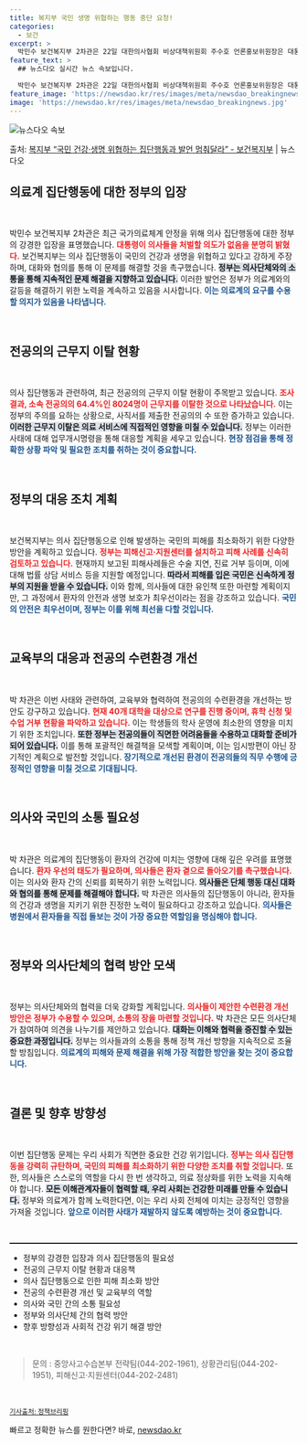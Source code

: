 ```yaml
---
title: 복지부 국민 생명 위협하는 행동 중단 요청!
categories:
  - 보건
excerpt: >
  박민수 보건복지부 2차관은 22일 대한의사협회 비상대책위원회 주수호 언론홍보위원장은 대통령이 국민을 버린 의…
feature_text: >
  ## 뉴스다오 실시간 뉴스 속보입니다.

  박민수 보건복지부 2차관은 22일 대한의사협회 비상대책위원회 주수호 언론홍보위원장은 대통령이 국민을 버린 의…
feature_image: 'https://newsdao.kr/res/images/meta/newsdao_breakingnews.jpg'
image: 'https://newsdao.kr/res/images/meta/newsdao_breakingnews.jpg'
---
```


![뉴스다오 속보](https://newsdao.kr/res/images/meta/newsdao_breakingnews.jpg)

<p>출처: <a href="https://newsdao.kr/3207" rel="dofollow">복지부 “국민 건강·생명 위협하는 집단행동과 발언 멈춰달라” - 보건복지부</a> | 뉴스다오</p>

<h2 data-ke-size="size26">의료계 집단행동에 대한 정부의 입장</h2>

<p data-ke-size="size16">&nbsp;</p>

박민수 보건복지부 2차관은 최근 국가의료체계 안정을 위해 의사 집단행동에 대한 정부의 강경한 입장을 표명했습니다. <b><span style="color: #ee2323;">대통령이 의사들을 처벌할 의도가 없음을 분명히 밝혔다.</span></b> 보건복지부는 의사 집단행동이 국민의 건강과 생명을 위협하고 있다고 강하게 주장하며, 대화와 협의를 통해 이 문제를 해결할 것을 촉구했습니다. <b><span style="background-color: #21538527;">정부는 의사단체와의 소통을 통해 지속적인 문제 해결을 지향하고 있습니다.</span></b> 이러한 발언은 정부가 의료계와의 갈등을 해결하기 위한 노력을 계속하고 있음을 시사합니다. <b><span style="color: #1a5490;">이는 의료계의 요구를 수용할 의지가 있음을 나타냅니다.</span></b>

<p data-ke-size="size16">&nbsp;</p>

<h2 data-ke-size="size26">전공의의 근무지 이탈 현황</h2>

<p data-ke-size="size16">&nbsp;</p>

의사 집단행동과 관련하여, 최근 전공의의 근무지 이탈 현황이 주목받고 있습니다. <b><span style="color: #ee2323;">조사 결과, 소속 전공의의 64.4%인 8024명이 근무지를 이탈한 것으로 나타났습니다.</span></b> 이는 정부의 주의를 요하는 상황으로, 사직서를 제출한 전공의의 수 또한 증가하고 있습니다. <b><span style="background-color: #21538527;">이러한 근무지 이탈은 의료 서비스에 직접적인 영향을 미칠 수 있습니다.</span></b> 정부는 이러한 사태에 대해 업무개시명령을 통해 대응할 계획을 세우고 있습니다. <b><span style="color: #1a5490;">현장 점검을 통해 정확한 상황 파악 및 필요한 조치를 취하는 것이 중요합니다.</span></b>

<p data-ke-size="size16">&nbsp;</p>

<h2 data-ke-size="size26">정부의 대응 조치 계획</h2>

<p data-ke-size="size16">&nbsp;</p>

보건복지부는 의사 집단행동으로 인해 발생하는 국민의 피해를 최소화하기 위한 다양한 방안을 계획하고 있습니다. <b><span style="color: #ee2323;">정부는 피해신고·지원센터를 설치하고 피해 사례를 신속히 검토하고 있습니다.</span></b> 현재까지 보고된 피해사례들은 수술 지연, 진료 거부 등이며, 이에 대해 법률 상담 서비스 등을 지원할 예정입니다. <b><span style="background-color: #21538527;">따라서 피해를 입은 국민은 신속하게 정부의 지원을 받을 수 있습니다.</span></b> 이와 함께, 의사들에 대한 유인책 또한 마련할 계획이지만, 그 과정에서 환자의 안전과 생명 보호가 최우선이라는 점을 강조하고 있습니다. <b><span style="color: #1a5490;">국민의 안전은 최우선이며, 정부는 이를 위해 최선을 다할 것입니다.</span></b>

<p data-ke-size="size16">&nbsp;</p>

<h2 data-ke-size="size26">교육부의 대응과 전공의 수련환경 개선</h2>

<p data-ke-size="size16">&nbsp;</p>

박 차관은 이번 사태와 관련하여, 교육부와 협력하여 전공의의 수련환경을 개선하는 방안도 강구하고 있습니다. <b><span style="color: #ee2323;">현재 40개 대학을 대상으로 연구를 진행 중이며, 휴학 신청 및 수업 거부 현황을 파악하고 있습니다.</span></b> 이는 학생들의 학사 운영에 최소한의 영향을 미치기 위한 조치입니다. <b><span style="background-color: #21538527;">또한 정부는 전공의들이 직면한 어려움들을 수용하고 대화할 준비가 되어 있습니다.</span></b> 이를 통해 포괄적인 해결책을 모색할 계획이며, 이는 임시방편이 아닌 장기적인 계획으로 발전할 것입니다. <b><span style="color: #1a5490;">장기적으로 개선된 환경이 전공의들의 직무 수행에 긍정적인 영향을 미칠 것으로 기대됩니다.</span></b>

<p data-ke-size="size16">&nbsp;</p>

<h2 data-ke-size="size26">의사와 국민의 소통 필요성</h2>

<p data-ke-size="size16">&nbsp;</p>

박 차관은 의료계의 집단행동이 환자의 건강에 미치는 영향에 대해 깊은 우려를 표명했습니다. <b><span style="color: #ee2323;">환자 우선의 태도가 필요하며, 의사들은 환자 곁으로 돌아오기를 촉구했습니다.</span></b> 이는 의사와 환자 간의 신뢰를 회복하기 위한 노력입니다. <b><span style="background-color: #21538527;">의사들은 단체 행동 대신 대화와 협의를 통해 문제를 해결해야 합니다.</span></b> 박 차관은 의사들의 집단행동이 아니라, 환자들의 건강과 생명을 지키기 위한 진정한 노력이 필요하다고 강조하고 있습니다. <b><span style="color: #1a5490;">의사들은 병원에서 환자들을 직접 돌보는 것이 가장 중요한 역할임을 명심해야 합니다.</span></b>

<p data-ke-size="size16">&nbsp;</p>

<h2 data-ke-size="size26">정부와 의사단체의 협력 방안 모색</h2>

<p data-ke-size="size16">&nbsp;</p>

정부는 의사단체와의 협력을 더욱 강화할 계획입니다. <b><span style="color: #ee2323;">의사들이 제안한 수련환경 개선 방안은 정부가 수용할 수 있으며, 소통의 장을 마련할 것입니다.</span></b> 박 차관은 모든 의사단체가 참여하여 의견을 나누기를 제안하고 있습니다. <b><span style="background-color: #21538527;">대화는 이해와 협력을 증진할 수 있는 중요한 과정입니다.</span></b> 정부는 의사들과의 소통을 통해 정책 개선 방향을 지속적으로 조율할 방침입니다. <b><span style="color: #1a5490;">의료계의 피해와 문제 해결을 위해 가장 적합한 방안을 찾는 것이 중요합니다.</span></b>

<p data-ke-size="size16">&nbsp;</p>

<h2 data-ke-size="size26">결론 및 향후 방향성</h2>

<p data-ke-size="size16">&nbsp;</p>

이번 집단행동 문제는 우리 사회가 직면한 중요한 건강 위기입니다. <b><span style="color: #ee2323;">정부는 의사 집단행동을 강력히 규탄하며, 국민의 피해를 최소화하기 위한 다양한 조치를 취할 것입니다.</span></b> 또한, 의사들은 스스로의 역할을 다시 한 번 생각하고, 의료 정상화를 위한 노력을 지속해야 합니다. <b><span style="background-color: #21538527;">모든 이해관계자들이 협력할 때, 우리 사회는 건강한 미래를 만들 수 있습니다.</span></b> 정부와 의료계가 함께 노력한다면, 이는 우리 사회 전체에 미치는 긍정적인 영향을 가져올 것입니다. <b><span style="color: #1a5490;">앞으로 이러한 사태가 재발하지 않도록 예방하는 것이 중요합니다.</span></b>

<p data-ke-size="size16">&nbsp;</p>

<hr style="color: #000; height: 2px;">

<ul>
    <li>정부의 강경한 입장과 의사 집단행동의 필요성</li>
    <li>전공의 근무지 이탈 현황과 대응책</li>
    <li>의사 집단행동으로 인한 피해 최소화 방안</li>
    <li>전공의 수련환경 개선 및 교육부의 역할</li>
    <li>의사와 국민 간의 소통 필요성</li>
    <li>정부와 의사단체 간의 협력 방안</li>
    <li>향후 방향성과 사회적 건강 위기 해결 방안</li>
</ul>

<p data-ke-size="size16">&nbsp;</p>

<blockquote>
    <footer>문의 : 중앙사고수습본부 전략팀(044-202-1961), 상황관리팀(044-202-1951), 피해신고·지원센터(044-202-2481)</footer>
</blockquote>

<p data-ke-size="size16">&nbsp;</p>

<small><a href="https://newsdao.kr/3207">기사출처: 정책브리핑</a></small> 

빠르고 정확한 뉴스를 원한다면? 바로, <a href="https://newsdao.kr" rel="dofollow">newsdao.kr</a>


